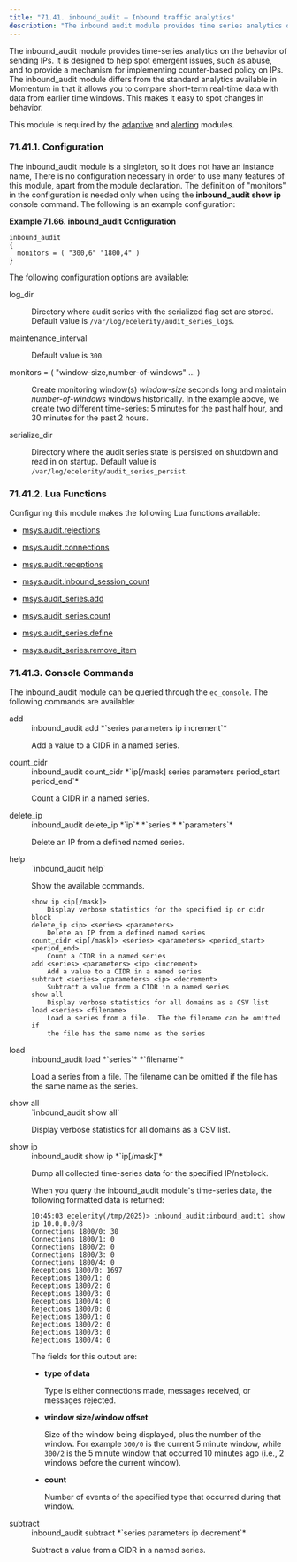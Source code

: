 ```yaml
---
title: "71.41. inbound_audit – Inbound traffic analytics"
description: "The inbound audit module provides time series analytics on the behavior of sending I Ps It is designed to help spot emergent issues such as abuse and to provide a mechanism for implementing counter based policy on I Ps The inbound audit module differs from the standard analytics available in..."
---
```


<a name="idp21866176"></a> 

The inbound_audit module provides time-series analytics on the behavior of sending IPs. It is designed to help spot emergent issues, such as abuse, and to provide a mechanism for implementing counter-based policy on IPs. The inbound_audit module differs from the standard analytics available in Momentum in that it allows you to compare short-term real-time data with data from earlier time windows. This makes it easy to spot changes in behavior.

This module is required by the [adaptive](modules.adaptive "71.3. adaptive – Adaptive Delivery") and [alerting](modules.alerting "71.4. alerting – Send Alerting Emails") modules.

### <a name="idp21871760"></a> 71.41.1. Configuration

The inbound_audit module is a singleton, so it does not have an instance name, There is no configuration necessary in order to use many features of this module, apart from the module declaration. The definition of "monitors" in the configuration is needed only when using the **inbound_audit show ip**         console command. The following is an example configuration:

<a name="example.inbound_audit.3"></a> 

**Example 71.66. inbound_audit Configuration**

```
inbound_audit
{
  monitors = ( "300,6" "1800,4" )
}
```

The following configuration options are available:

<dl class="variablelist">

<dt>log_dir</dt>

<dd>

Directory where audit series with the serialized flag set are stored. Default value is `/var/log/ecelerity/audit_series_logs`.

</dd>

<dt>maintenance_interval</dt>

<dd>

Default value is `300`.

</dd>

<dt>monitors = ( "window-size,number-of-windows" ... )</dt>

<dd>

Create monitoring window(s) *window-size* seconds long and maintain *number-of-windows* windows historically. In the example above, we create two different time-series: 5 minutes for the past half hour, and 30 minutes for the past 2 hours.

</dd>

<dt>serialize_dir</dt>

<dd>

Directory where the audit series state is persisted on shutdown and read in on startup. Default value is `/var/log/ecelerity/audit_series_persist`.

</dd>

</dl>

### <a name="idp21887536"></a> 71.41.2. Lua Functions

Configuring this module makes the following Lua functions available:

*   [msys.audit.rejections](lua.ref.msys.audit.rejections "msys.audit.rejections")

*   [msys.audit.connections](lua.ref.msys.audit.connections "msys.audit.connections")

*   [msys.audit.receptions](lua.ref.msys.audit.receptions "msys.audit.receptions")

*   [msys.audit.inbound_session_count](lua.ref.msys.audit.inbound_session_count "msys.audit.inbound_session_count")

*   [msys.audit_series.add](lua.ref.msys.audit_series.add "msys.audit_series.add")

*   [msys.audit_series.count](lua.ref.msys.audit_series.count "msys.audit_series.count")

*   [msys.audit_series.define](lua.ref.msys.audit_series.define "msys.audit_series.define")

*   [msys.audit_series.remove_item](lua.ref.msys.audit_series.remove_item "msys.audit_series.remove_item")

### <a name="modules.inbound_audit.console"></a> 71.41.3. Console Commands

The inbound_audit module can be queried through the `ec_console`. The following commands are available:

<dl class="variablelist">

<dt>add</dt>

<dd>inbound_audit add *`series parameters ip increment`*

Add a value to a CIDR in a named series.

</dd>

<dt>count_cidr</dt>

<dd>inbound_audit count_cidr *`ip[/mask] series parameters period_start period_end`*

Count a CIDR in a named series.

</dd>

<dt>delete_ip</dt>

<dd>inbound_audit delete_ip *`ip`* *`series`* *`parameters`*

Delete an IP from a defined named series.

</dd>

<dt>help</dt>

<dd>`inbound_audit help`

Show the available commands.

```
show ip <ip[/mask]>
    Display verbose statistics for the specified ip or cidr block
delete_ip <ip> <series> <parameters>
    Delete an IP from a defined named series
count_cidr <ip[/mask]> <series> <parameters> <period_start> <period_end>
    Count a CIDR in a named series
add <series> <parameters> <ip> <increment>
    Add a value to a CIDR in a named series
subtract <series> <parameters> <ip> <decrement>
    Subtract a value from a CIDR in a named series
show all
    Display verbose statistics for all domains as a CSV list
load <series> <filename>
    Load a series from a file.  The the filename can be omitted if
    the file has the same name as the series
```
</dd>

<dt>load</dt>

<dd>inbound_audit load *`series`* *`filename`*

Load a series from a file. The filename can be omitted if the file has the same name as the series.

</dd>

<dt>show all</dt>

<dd>`inbound_audit show all`

Display verbose statistics for all domains as a CSV list.

</dd>

<dt>show ip</dt>

<dd>inbound_audit show ip *`ip[/mask]`*

Dump all collected time-series data for the specified IP/netblock.

When you query the inbound_audit module's time-series data, the following formatted data is returned:

```
10:45:03 ecelerity(/tmp/2025)> inbound_audit:inbound_audit1 show ip 10.0.0.0/8
Connections 1800/0: 30
Connections 1800/1: 0
Connections 1800/2: 0
Connections 1800/3: 0
Connections 1800/4: 0
Receptions 1800/0: 1697
Receptions 1800/1: 0
Receptions 1800/2: 0
Receptions 1800/3: 0
Receptions 1800/4: 0
Rejections 1800/0: 0
Rejections 1800/1: 0
Rejections 1800/2: 0
Rejections 1800/3: 0
Rejections 1800/4: 0
```

The fields for this output are:

*   **type of data** 

    Type is either connections made, messages received, or messages rejected.

*   **window size/window offset** 

    Size of the window being displayed, plus the number of the window. For example `300/0` is the current 5 minute window, while `300/2` is the 5 minute window that occurred 10 minutes ago (i.e., 2 windows before the current window).

*   **count**

    Number of events of the specified type that occurred during that window.

</dd>

<dt>subtract</dt>

<dd>inbound_audit subtract *`series parameters ip decrement`*

Subtract a value from a CIDR in a named series.

</dd>

</dl>